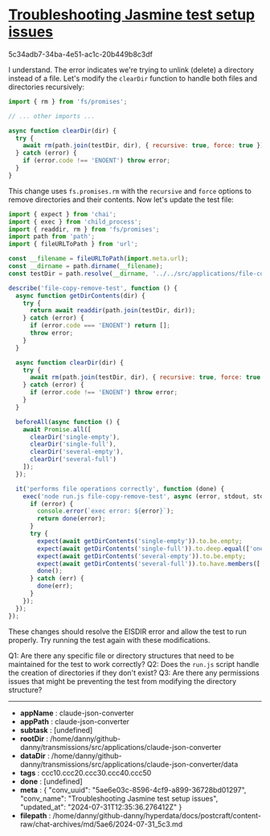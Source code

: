 # [Troubleshooting Jasmine test setup issues](https://claude.ai/chat/5ae6e03c-8596-4cf9-a899-36728bd01297)

5c34adb7-34ba-4e51-ac1c-20b449b8c3df

 I understand. The error indicates we're trying to unlink (delete) a directory instead of a file. Let's modify the `clearDir` function to handle both files and directories recursively:

```javascript
import { rm } from 'fs/promises';

// ... other imports ...

async function clearDir(dir) {
  try {
    await rm(path.join(testDir, dir), { recursive: true, force: true });
  } catch (error) {
    if (error.code !== 'ENOENT') throw error;
  }
}
```

This change uses `fs.promises.rm` with the `recursive` and `force` options to remove directories and their contents. Now let's update the test file:

```javascript
import { expect } from 'chai';
import { exec } from 'child_process';
import { readdir, rm } from 'fs/promises';
import path from 'path';
import { fileURLToPath } from 'url';

const __filename = fileURLToPath(import.meta.url);
const __dirname = path.dirname(__filename);
const testDir = path.resolve(__dirname, '../../src/applications/file-copy-remove-test/data');

describe('file-copy-remove-test', function () {
  async function getDirContents(dir) {
    try {
      return await readdir(path.join(testDir, dir));
    } catch (error) {
      if (error.code === 'ENOENT') return [];
      throw error;
    }
  }

  async function clearDir(dir) {
    try {
      await rm(path.join(testDir, dir), { recursive: true, force: true });
    } catch (error) {
      if (error.code !== 'ENOENT') throw error;
    }
  }

  beforeAll(async function () {
    await Promise.all([
      clearDir('single-empty'),
      clearDir('single-full'),
      clearDir('several-empty'),
      clearDir('several-full')
    ]);
  });

  it('performs file operations correctly', function (done) {
    exec('node run.js file-copy-remove-test', async (error, stdout, stderr) => {
      if (error) {
        console.error(`exec error: ${error}`);
        return done(error);
      }
      try {
        expect(await getDirContents('single-empty')).to.be.empty;
        expect(await getDirContents('single-full')).to.deep.equal(['one.txt']);
        expect(await getDirContents('several-empty')).to.be.empty;
        expect(await getDirContents('several-full')).to.have.members(['one.txt', 'two.txt']);
        done();
      } catch (err) {
        done(err);
      }
    });
  });
});
```

These changes should resolve the EISDIR error and allow the test to run properly. Try running the test again with these modifications.

Q1: Are there any specific file or directory structures that need to be maintained for the test to work correctly?
Q2: Does the `run.js` script handle the creation of directories if they don't exist?
Q3: Are there any permissions issues that might be preventing the test from modifying the directory structure?

---

* **appName** : claude-json-converter
* **appPath** : claude-json-converter
* **subtask** : [undefined]
* **rootDir** : /home/danny/github-danny/transmissions/src/applications/claude-json-converter
* **dataDir** : /home/danny/github-danny/transmissions/src/applications/claude-json-converter/data
* **tags** : ccc10.ccc20.ccc30.ccc40.ccc50
* **done** : [undefined]
* **meta** : {
  "conv_uuid": "5ae6e03c-8596-4cf9-a899-36728bd01297",
  "conv_name": "Troubleshooting Jasmine test setup issues",
  "updated_at": "2024-07-31T12:35:36.276412Z"
}
* **filepath** : /home/danny/github-danny/hyperdata/docs/postcraft/content-raw/chat-archives/md/5ae6/2024-07-31_5c3.md